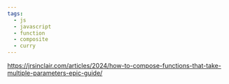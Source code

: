 ```yaml
---
tags:
  - js
  - javascript
  - function
  - composite
  - curry
---
```

https://jrsinclair.com/articles/2024/how-to-compose-functions-that-take-multiple-parameters-epic-guide/
